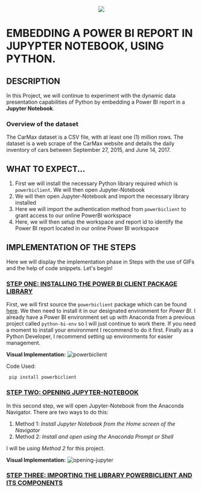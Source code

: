 <p align="center">
  <img src="https://github.com/deepakm925/Power-BI/blob/main/When-Python-meets-Power-BI/resources/banner-3.png"/>


# EMBEDDING A POWER BI REPORT IN JUPYPTER NOTEBOOK, USING PYTHON. 

## DESCRIPTION
In this Project, we will continue to experiment with the dynamic data presentation capabilities of Python by embedding a Power BI report in a **Jupyter Notebook**. 

### Overview of the dataset
The CarMax dataset is a CSV file, with at least one (1) million rows. The dataset is a web scrape of the CarMax website and details the daily inventory of cars between September 27, 2015, and June 14, 2017.

## WHAT TO EXPECT...
1. First we will install the necessary Python library required which is  `powerbiclient`. We will then open Jupyter-Notebook
2.  We will then open Jupyter-Notebook and import the necessary library installed
3. Here we will import the authentication method from `powerbiclient` to grant access to our online PowerBI workspace
4. Here, we will then setup the workspace and report id to identify the Power BI report located in our online Power BI workspace

## IMPLEMENTATION OF THE STEPS 
Here we will display the implementation phase in Steps with the use of GIFs and the help of code snippets. Let's begin!

### <ins> STEP ONE: INSTALLING THE POWER BI CLIENT PACKAGE LIBRARY </ins>
First, we will first source the `powerbiclient` package which can be found [here](https://pypi.org/project/powerbiclient/). We then need to install it in our designated environment for *Power BI*. I already have a Power BI environment set up with Anaconda from a previous project called `python-bi-env` so I will just continue to work there. If you need a moment to install your environment I recommend to do it first. Finally as a Python Developer, I recommend setting up environments for easier management. 

**Visual Implementation:**
![powerbiclient](https://github.com/deepakm925/Power-BI/blob/main/When-Python-meets-Power-BI/Embedding-a-Power-BI-Report-in-Jupyter-Notebook/resources/installing-powerbi-client.gif)

Code Used:

     pip install powerbiclient

### <ins> STEP TWO: OPENING JUPYTER-NOTEBOOK </ins>
In this second step, we will open Jupyter-Notebook from the Anaconda Navigator. There are two ways to do this:
1. Method 1: *Install Jupyter Notebook from the Home screen of the Navigator*
2. Method 2: *Install and open using the Anaconda Prompt or Shell* 

I will be *using Method 2* for this project. 

**Visual Implementation:**
![opening-jupyter](https://github.com/deepakm925/Power-BI/blob/main/When-Python-meets-Power-BI/Embedding-a-Power-BI-Report-in-Jupyter-Notebook/resources/opening-jupyter.gif)

### <ins> STEP THREE: IMPORTING THE LIBRARY POWERBICLIENT AND ITS COMPONENTS </ins>
